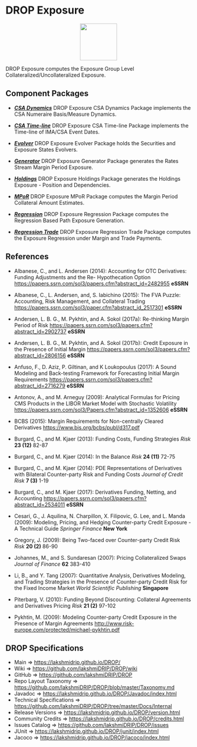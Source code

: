 # DROP Exposure

<p align="center"><img src="https://github.com/lakshmiDRIP/DROP/blob/master/DRIP_Logo.gif?raw=true" width="100"></p>

DROP Exposure computes the Exposure Group Level Collateralized/Uncollateralized Exposure.


## Component Packages

 * [***CSA Dynamics***](https://github.com/lakshmiDRIP/DROP/tree/master/src/main/java/org/drip/exposure/csadynamics)
DROP Exposure CSA Dynamics Package implements the CSA Numeraire Basis/Measure Dynamics.

 * [***CSA Time-line***](https://github.com/lakshmiDRIP/DROP/tree/master/src/main/java/org/drip/exposure/csatimeline)
DROP Exposure CSA Time-line Package implements the Time-line of IMA/CSA Event Dates.

 * [***Evolver***](https://github.com/lakshmiDRIP/DROP/tree/master/src/main/java/org/drip/exposure/evolver)
DROP Exposure Evolver Package holds the Securities and Exposure States Evolvers.

 * [***Generator***](https://github.com/lakshmiDRIP/DROP/tree/master/src/main/java/org/drip/exposure/generator)
DROP Exposure Generator Package generates the Rates Stream Margin Period Exposure.

 * [***Holdings***](https://github.com/lakshmiDRIP/DROP/tree/master/src/main/java/org/drip/exposure/holdings)
DROP Exposure Holdings Package generates the Holdings Exposure - Position and Dependencies.

 * [***MPoR***](https://github.com/lakshmiDRIP/DROP/tree/master/src/main/java/org/drip/exposure/mpor)
DROP Exposure MPoR Package computes the Margin Period Collateral Amount Estimates.

 * [***Regression***](https://github.com/lakshmiDRIP/DROP/tree/master/src/main/java/org/drip/exposure/regression)
DROP Exposure Regression Package computes the Regression Based Path Exposure Generation.

 * [***Regression Trade***](https://github.com/lakshmiDRIP/DROP/tree/master/src/main/java/org/drip/exposure/regressiontrade)
DROP Exposure Regression Trade Package computes the Exposure Regression under Margin and Trade Payments.


## References

 * Albanese, C., and L. Andersen (2014): Accounting for OTC Derivatives: Funding Adjustments and the Re-
 Hypothecation Option https://papers.ssrn.com/sol3/papers.cfm?abstract_id=2482955 <b>eSSRN</b>

 * Albanese, C., L. Andersen, and, S. Iabichino (2015): The FVA Puzzle: Accounting, Risk Management, and
 Collateral Trading https://papers.ssrn.com/sol3/paper.cfm?abstract_id_2517301 <b>eSSRN</b>

 * Andersen, L. B. G., M. Pykhtin, and A. Sokol (2017a): Re-thinking Margin Period of Risk
 https://papers.ssrn.com/sol3/papers.cfm?abstract_id=2902737 <b>eSSRN</b>

 * Andersen, L. B. G., M. Pykhtin, and A. Sokol (2017b): Credit Exposure in the Presence of Initial Margin
 https://papers.ssrn.com/sol3/papers.cfm?abstract_id=2806156 <b>eSSRN</b>

 * Anfuso, F., D. Aziz, P. Giltinan, and K Loukopoulus (2017): A Sound Modeling and Back-testing Framework
 for Forecasting Initial Margin Requirements
 https://papers.ssrn.com/sol3/papers.cfm?abstract_id=2716279 <b>eSSRN</b>

 * Antonov, A., and M. Arneguy (2009): Analytical Formulas for Pricing CMS Products in the LIBOR Market Model
 with Stochastic Volatility https://papers.ssrn.com/sol3/Papers.cfm?abstract_id=1352606 <b>eSSRN</b>

 * BCBS (2015): Margin Requirements for Non-centrally Cleared Derivatives
 https://www.bis.org/bcbs/publ/d317.pdf

 * Burgard, C., and M. Kjaer (2013): Funding Costs, Funding Strategies <i>Risk</i> <b>23 (12)</b> 82-87

 * Burgard, C., and M. Kjaer (2014): In the Balance <i>Risk</i> <b>24 (11)</b> 72-75

 * Burgard, C., and M. Kjaer (2014): PDE Representations of Derivatives with Bilateral Counter-party Risk and
 Funding Costs <i>Journal of Credit Risk</i> <b>7 (3)</b> 1-19

 * Burgard, C., and M. Kjaer (2017): Derivatives Funding, Netting, and Accounting
 https://papers.ssrn.com/sol3/papers.cfm?abstract_id=2534011 <b>eSSRN</b>

 * Cesari, G., J. Aquilina, N. Charpillon, X. Filipovic, G. Lee, and L. Manda (2009): Modeling, Pricing, and
 Hedging Counter-party Credit Exposure - A Technical Guide <i>Springer Finance</i> <b>New York</b>

 * Gregory, J. (2009): Being Two-faced over Counter-party Credit Risk <i>Risk</i> <b>20 (2)</b> 86-90

 * Johannes, M., and S. Sundaresan (2007): Pricing Collateralized Swaps <i>Journal of Finance</i> <b>62</b>
 383-410

 * Li, B., and Y. Tang (2007): Quantitative Analysis, Derivatives Modeling, and Trading Strategies in the
 Presence of Counter-party Credit Risk for the Fixed Income Market <i>World Scientific Publishing </i>
 <b>Singapore</b>

 * Piterbarg, V. (2010): Funding Beyond Discounting: Collateral Agreements and Derivatives Pricing
 <i>Risk</i> <b>21 (2)</b> 97-102

 * Pykhtin, M. (2009): Modeling Counter-party Credit Exposure in the Presence of Margin Agreements
 http://www.risk-europe.com/protected/michael-pykhtin.pdf


## DROP Specifications

 * Main                     => https://lakshmidrip.github.io/DROP/
 * Wiki                     => https://github.com/lakshmiDRIP/DROP/wiki
 * GitHub                   => https://github.com/lakshmiDRIP/DROP
 * Repo Layout Taxonomy     => https://github.com/lakshmiDRIP/DROP/blob/master/Taxonomy.md
 * Javadoc                  => https://lakshmidrip.github.io/DROP/Javadoc/index.html
 * Technical Specifications => https://github.com/lakshmiDRIP/DROP/tree/master/Docs/Internal
 * Release Versions         => https://lakshmidrip.github.io/DROP/version.html
 * Community Credits        => https://lakshmidrip.github.io/DROP/credits.html
 * Issues Catalog           => https://github.com/lakshmiDRIP/DROP/issues
 * JUnit                    => https://lakshmidrip.github.io/DROP/junit/index.html
 * Jacoco                   => https://lakshmidrip.github.io/DROP/jacoco/index.html
